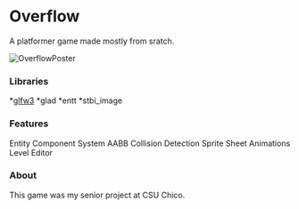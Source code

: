 # Overflow
A platformer game made mostly from sratch.

![OverflowPoster](https://user-images.githubusercontent.com/52022661/211072131-e2b6691c-75e7-4e9d-adf2-45580cd26380.png)

### Libraries
*[glfw3](https://github.com/glfw/glfw)
*glad
*entt
*stbi_image

### Features
Entity Component System
AABB Collision Detection
Sprite Sheet Animations
Level Editor

### About
This game was my senior project at CSU Chico.
